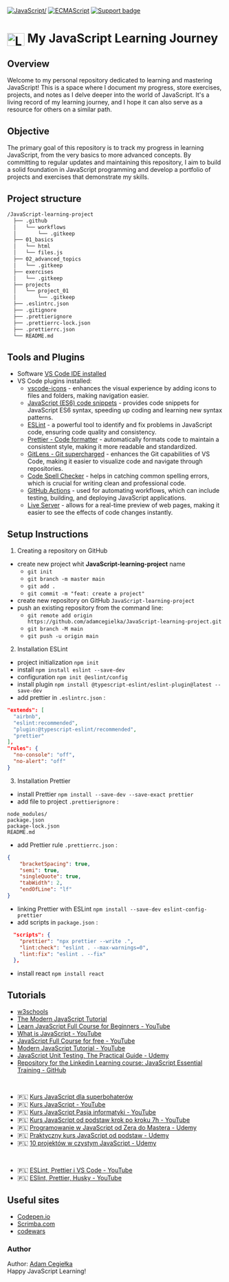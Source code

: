 [![JavaScript/](https://img.shields.io/badge/tested%20with-JavaScript-fcdc00.svg?logo=javascript)](https://www.javascript.com/)
[![ECMAScript](https://img.shields.io/badge/ECMA-Script-F27B10.svg?logo=ECMA)](https://www.ecma-international.org/)
[![Support badge](https://img.shields.io/badge/stackoverflow-JavaScript-fcdc00.svg?logo=stackoverflow)](https://stackoverflow.com/questions/tagged/javascript)

# <img align="center" alt="Logo JavaScript" height="30" width="40" title="JavaScript " src="https://cdn.jsdelivr.net/gh/devicons/devicon/icons/javascript/javascript-original.svg"> My JavaScript Learning Journey

## Overview
Welcome to my personal repository dedicated to learning and mastering JavaScript! This is a space where I document my progress, store exercises, projects, and notes as I delve deeper into the world of JavaScript. It's a living record of my learning journey, and I hope it can also serve as a resource for others on a similar path.

## Objective
The primary goal of this repository is to track my progress in learning JavaScript, from the very basics to more advanced concepts. By committing to regular updates and maintaining this repository, I aim to build a solid foundation in JavaScript programming and develop a portfolio of projects and exercises that demonstrate my skills.

## Project structure

```bash
/JavaScript-learning-project
  ├── .github
  │   └── workflows
  │       └── .gitkeep
  ├── 01_basics
  │   └── html
  │   └── files.js
  ├── 02_advanced_topics
  │   └── .gitkeep
  ├── exercises
  │   └── .gitkeep
  ├── projects
  │   └── project_01
  │       └── .gitkeep
  ├── .eslintrc.json
  ├── .gitignore
  ├── .prettierignore
  ├── .prettierrc-lock.json
  ├── .prettierrc.json
  └── README.md
```

## Tools and Plugins

- Software [VS Code IDE installed](https://code.visualstudio.com/)
- VS Code plugins installed:
    - [vscode-icons](https://marketplace.visualstudio.com/items?itemName=vscode-icons-team.vscode-icons) - enhances the visual experience by adding icons to files and folders, making navigation easier.
    - [JavaScript (ES6) code snippets](https://marketplace.visualstudio.com/items?itemName=xabikos.JavaScriptSnippets) - provides code snippets for JavaScript ES6 syntax, speeding up coding and learning new syntax patterns.
    - [ESLint](https://eslint.org/) - a powerful tool to identify and fix problems in JavaScript code, ensuring code quality and consistency.
    - [Prettier - Code formatter](https://prettier.io/) - automatically formats code to maintain a consistent style, making it more readable and standardized.
    - [GitLens - Git supercharged](https://marketplace.visualstudio.com/items?itemName=eamodio.gitlens) - enhances the Git capabilities of VS Code, making it easier to visualize code and navigate through repositories.
    - [Code Spell Checker](https://marketplace.visualstudio.com/items?itemName=streetsidesoftware.code-spell-checker) - helps in catching common spelling errors, which is crucial for writing clean and professional code.
    - [GitHub Actions](https://marketplace.visualstudio.com/items?itemName=GitHub.vscode-github-actions) - used for automating workflows, which can include testing, building, and deploying JavaScript applications.
    - [Live Server](https://marketplace.visualstudio.com/items?itemName=ritwickdey.LiveServer) - allows for a real-time preview of web pages, making it easier to see the effects of code changes instantly.

## Setup Instructions

1. Creating a repository on GitHub
- create new project whit **JavaScript-learning-project** name
  - `git init`
  - `git branch -m master main`
  - `git add .`
  - `git commit -m "feat: create a project"`
- create new repository on GitHub `JavaScript-learning-project`
- push an existing repository from the command line:
  - `git remote add origin https://github.com/adamcegielka/JavaScript-learning-project.git`
  - `git branch -M main`
  - `git push -u origin main`

2. Installation ESLint
- project initialization `npm init`
- install `npm install eslint --save-dev`  
- configuration `npm init @eslint/config`  
- install plugin `npm install @typescript-eslint/eslint-plugin@latest --save-dev`
- add prettier in `.eslintrc.json` :

```json
"extends": [
  "airbnb",
  "eslint:recommended",
  "plugin:@typescript-eslint/recommended",
  "prettier"
],
"rules": {
  "no-console": "off",
  "no-alert": "off"
}
```

3. Installation Prettier
- install Prettier `npm install --save-dev --save-exact prettier`  
- add file to project `.prettierignore` :

```javascricpt
node_modules/
package.json
package-lock.json
README.md
```

- add Prettier rule `.prettierrc.json` :

```json
{
    "bracketSpacing": true,
    "semi": true,
    "singleQuote": true,
    "tabWidth": 2,
    "endOfLine": "lf"
}
```

- linking Prettier with ESLint `npm install --save-dev eslint-config-prettier`
- add scripts in `package.json` :

```json
  "scripts": {
    "prettier": "npx prettier --write .",
    "lint:check": "eslint . --max-warnings=0",
    "lint:fix": "eslint . --fix"
  },
```

- install react `npm install react`

## Tutorials

- [w3schools](https://my-learning.w3schools.com/tutorial/js)
- [The Modern JavaScript Tutorial](https://javascript.info/)
- [Learn JavaScript Full Course for Beginners - YouTube](https://www.youtube.com/watch?v=PkZNo7MFNFg&list=PLWKjhJtqVAbleDe3_ZA8h3AO2rXar-q2V)
- [What is JavaScript - YouTube](https://www.youtube.com/watch?v=upDLs1sn7g4&list=PLTjRvDozrdlxEIuOBZkMAK5uiqp8rHUax&index=1)
- [JavaScript Full Course for free - YouTube](https://www.youtube.com/watch?v=8dWL3wF_OMw)
- [Modern JavaScript Tutorial - YouTube](https://www.youtube.com/watch?v=iWOYAxlnaww&list=PL4cUxeGkcC9haFPT7J25Q9GRB_ZkFrQAc)
- [JavaScript Unit Testing, The Practical Guide - Udemy](https://www.udemy.com/course/javascript-unit-testing-the-practical-guide/)
- [Repository for the Linkedin Learning course: JavaScript Essential Training - GitHub](https://github.com/LinkedInLearning/javascript-essential-training-2832077)
  
<br>

- :poland: [Kurs JavaScript dla superbohaterów](https://kursjs.pl/)
- :poland: [Kurs JavaScript - YouTube](https://www.youtube.com/watch?v=Y5NpcJOM99A&list=PL6aekdNhY7DAnIsg_OoPaxB5kJV0pUJ99)
- :poland: [Kurs JavaScript Pasja informatyki - YouTube]()
- :poland: [Kurs JavaScript od podstaw krok po kroku 7h - YouTube](https://www.youtube.com/watch?v=Jq87JwsbG_E&t=13635s)
- :poland: [Programowanie w JavaScript od Zera do Mastera - Udemy](https://www.udemy.com/course/kurs-programowanie-w-javascript-od-zera-do-mastera/)
- :poland: [Praktyczny kurs JavaScript od podstaw - Udemy](https://www.udemy.com/course/praktyczny-kurs-javascript/)
- :poland: [10 projektów w czystym JavaScript - Udemy](https://www.udemy.com/course/10-projektow-w-czystym-javascript-cz-1/learn/lecture/18119975?start=0#overview)

<br>

- :poland: [ESLint, Prettier i VS Code - YouTube](https://www.youtube.com/watch?v=u2yUxhzpht4)
- :poland: [ESlint, Prettier, Husky - YouTube](https://www.youtube.com/watch?v=aXCkPGueaGY&list=PLvFBbkSgL1u7Bco8ewGnWeZpjRH-bHC_7&index=3&t=302s)

## Useful sites

- [Codepen.io](https://codepen.io/pen/?editors=0012)
- [Scrimba.com](https://scrimba.com/)
- [codewars](https://www.codewars.com/users/AdamCegielka)

### Author

Author: [Adam Cegiełka](https://github.com/adamcegielka)  
Happy JavaScript Learning!